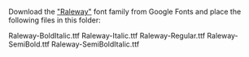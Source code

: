 Download the ["Raleway"](https://fonts.google.com/specimen/Raleway)
font family from Google Fonts and place the following files in this folder:

Raleway-BoldItalic.ttf
Raleway-Italic.ttf
Raleway-Regular.ttf
Raleway-SemiBold.ttf
Raleway-SemiBoldItalic.ttf
